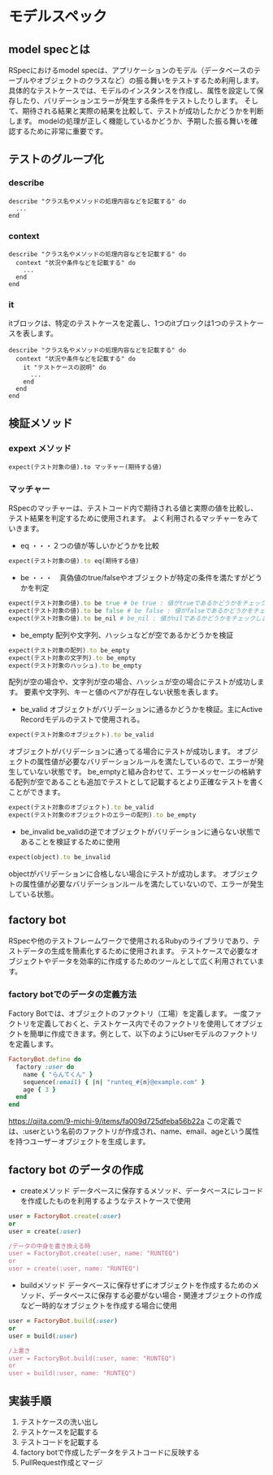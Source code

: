 # モデルスペック

## model specとは
RSpecにおけるmodel specは、アプリケーションのモデル（データベースのテーブルやオブジェクトのクラスなど）の振る舞いをテストするため利用します。
具体的なテストケースでは、モデルのインスタンスを作成し、属性を設定して保存したり、バリデーションエラーが発生する条件をテストしたりします。
そして、期待される結果と実際の結果を比較して、テストが成功したかどうかを判断します。
modelの処理が正しく機能しているかどうか、予期した振る舞いを確認するために非常に重要です。

## テストのグループ化
### describe
```
describe "クラス名やメソッドの処理内容などを記載する" do
  ...
end
```

### context
```
describe "クラス名やメソッドの処理内容などを記載する" do
  context "状況や条件などを記載する" do
    ...
  end
end
```

### it
itブロックは、特定のテストケースを定義し、1つのitブロックは1つのテストケースを表します。
```
describe "クラス名やメソッドの処理内容などを記載する" do
  context "状況や条件などを記載する" do
    it "テストケースの説明" do
      ...
    end
  end
end
```

## 検証メソッド

### expext メソッド
```
expect(テスト対象の値).to マッチャー(期待する値)
```

### マッチャー
RSpecのマッチャーは、テストコード内で期待される値と実際の値を比較し、テスト結果を判定するために使用されます。
よく利用されるマッチャーをみていきます。

* eq ・・・２つの値が等しいかどうかを比較
```ruby
expect(テスト対象の値).to eq(期待する値)
```

* be ・・・　真偽値のtrue/falseやオブジェクトが特定の条件を満たすがどうかを判定
```ruby
expect(テスト対象の値).to be true # be true : 値がtrueであるかどうかをチェックします
expect(テスト対象の値).to be false # be false : 値がfalseであるかどうかをチェックします
expect(テスト対象の値).to be_nil # be_nil : 値がnilであるかどうかをチェックします
```

* be_empty
配列や文字列、ハッシュなどが空であるかどうかを検証
```ruby
expect(テスト対象の配列).to be_empty
expect(テスト対象の文字列).to be_empty
expect(テスト対象のハッシュ).to be_empty
```
配列が空の場合や、文字列が空の場合、ハッシュが空の場合にテストが成功します。
要素や文字列、キーと値のペアが存在しない状態を表します。

* be_valid
オブジェクトがバリデーションに通るかどうかを検証。主にActive Recordモデルのテストで使用される。
```ruby
expect(テスト対象のオブジェクト).to be_valid
```
オブジェクトがバリデーションに通ってる場合にテストが成功します。
オブジェクトの属性値が必要なバリデーションルールを満たしているので、エラーが発生していない状態です。
be_emptyと組み合わせて、エラーメッセージの格納する配列が空であることも追加でテストとして記載するとより正確なテストを書くことができます。
```ruby
expect(テスト対象のオブジェクト).to be_valid
expect(テスト対象のオブジェクトのエラーの配列).to be_empty
```

* be_invalid
be_validの逆でオブジェクトがバリデーションに通らない状態であることを検証するために使用
```ruby
expect(object).to be_invalid
```
objectがバリデーションに合格しない場合にテストが成功します。
オブジェクトの属性値が必要なバリデーションルールを満たしていないので、エラーが発生している状態。

## factory bot
RSpecや他のテストフレームワークで使用されるRubyのライブラリであり、テストデータの生成を簡素化するために使用されます。
テストケースで必要なオブジェクトやデータを効率的に作成するためのツールとして広く利用されています。

### factory botでのデータの定義方法
Factory Botでは、オブジェクトのファクトリ（工場）を定義します。
一度ファクトリを定義しておくと、テストケース内でそのファクトリを使用してオブジェクトを簡単に作成できます。例として、以下のようにUserモデルのファクトリを定義します。
```ruby
FactoryBot.define do
  factory :user do
    name { "らんてくん" }
    sequence(:email) { |n| "runteq_#{n}@example.com" }
    age { 3 }
  end
end
```
https://qiita.com/9-michi-9/items/fa009d725dfeba56b22a
この定義では、:userという名前のファクトリが作成され、name、email、ageという属性を持つユーザーオブジェクトを生成します。

## factory bot のデータの作成
* createメソッド
  データベースに保存するメソッド、データべースにレコードを作成したものを利用するようなテストケースで使用
```ruby
user = FactoryBot.create(:user)
or
user = create(:user)

/データの中身を書き換える時
user = FactoryBot.create(:user, name: "RUNTEQ")
or
user = create(:user, name: "RUNTEQ")
```

* buildメソッド
  データベースに保存せずにオブジェクトを作成するためのメソッド、データベースに保存する必要がない場合・関連オブジェクトの作成など一時的なオブジェクトを作成する場合に使用
```ruby
user = FactoryBot.build(:user)
or
user = build(:user)

/上書き
user = FactoryBot.build(:user, name: "RUNTEQ")
or
user = build(:user, name: "RUNTEQ")
```

## 実装手順
1. テストケースの洗い出し
2. テストケースを記載する
3. テストコードを記載する
4. factory botで作成したデータをテストコードに反映する
5. PullRequest作成とマージ
